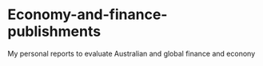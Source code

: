 # Economy-and-finance-publishments
My personal reports to evaluate Australian and global finance and econony 
